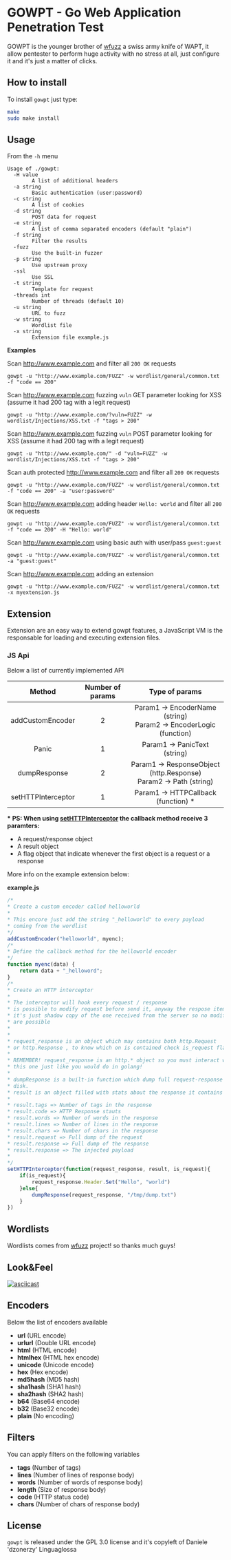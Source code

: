 # GOWPT - Go Web Application Penetration Test

GOWPT is the younger brother of [wfuzz](https://github.com/xmendez/wfuzz) a swiss army knife of WAPT, it allow pentester to perform huge activity with no stress at all, just configure it and it's just a matter of clicks.

## How to install

To install `gowpt` just type:
```bash
make
sudo make install
```

## Usage

From the `-h` menu

```
Usage of ./gowpt:
  -H value
    	A list of additional headers
  -a string
    	Basic authentication (user:password)
  -c string
    	A list of cookies
  -d string
    	POST data for request
  -e string
    	A list of comma separated encoders (default "plain")
  -f string
    	Filter the results
  -fuzz
    	Use the built-in fuzzer
  -p string
    	Use upstream proxy
  -ssl
    	Use SSL
  -t string
    	Template for request
  -threads int
    	Number of threads (default 10)
  -u string
    	URL to fuzz
  -w string
    	Wordlist file
  -x string
    	Extension file example.js
```

**Examples**

Scan http://www.example.com and filter all `200 OK` requests

	gowpt -u "http://www.example.com/FUZZ" -w wordlist/general/common.txt -f "code == 200"
    
Scan http://www.example.com fuzzing `vuln` GET parameter looking for XSS (assume it had 200 tag with a legit request)

	gowpt -u "http://www.example.com/?vuln=FUZZ" -w wordlist/Injections/XSS.txt -f "tags > 200"
    
Scan http://www.example.com fuzzing `vuln` POST parameter looking for XSS (assume it had 200 tag with a legit request)

	gowpt -u "http://www.example.com/" -d "vuln=FUZZ" -w wordlist/Injections/XSS.txt -f "tags > 200"
    
Scan auth protected http://www.example.com and filter all `200 OK` requests

	gowpt -u "http://www.example.com/FUZZ" -w wordlist/general/common.txt -f "code == 200" -a "user:password"
 
Scan http://www.example.com adding header `Hello: world` and filter all `200 OK` requests

	gowpt -u "http://www.example.com/FUZZ" -w wordlist/general/common.txt -f "code == 200" -H "Hello: world"
    
Scan http://www.example.com using basic auth with user/pass `guest:guest`

	gowpt -u "http://www.example.com/FUZZ" -w wordlist/general/common.txt -a "guest:guest"
    
Scan http://www.example.com adding an extension

	gowpt -u "http://www.example.com/FUZZ" -w wordlist/general/common.txt -x myextension.js
    
## Extension

Extension are an easy way to extend gowpt features, a JavaScript VM is the responsable for loading and executing extension files.

### JS Api

Below a list of currently implemented API

| Method | Number of params | Type of params |
|:------------------:|:----------------:|:------------------------------------------------------------------------:|
| addCustomEncoder | 2 | Param1 -> EncoderName (string)<br>Param2 -> EncoderLogic (function) |
| Panic | 1 | Param1 -> PanicText (string) |
| dumpResponse | 2 | Param1 -> ResponseObject (http.Response)<br> Param2 -> Path (string) |
| setHTTPInterceptor | 1 | Param1 -> HTTPCallback (function) * |

**\*** **PS: When using <u>setHTTPInterceptor</u> the callback method receive 3 paramters:**

- A request/response object
- A result object
- A flag object that indicate whenever the first object is a request or a response

More info on the example extension below:

**example.js**

```js
/*
* Create a custom encoder called helloworld
*
* This encore just add the string "_helloworld" to every payload
* coming from the wordlist
*/
addCustomEncoder("helloworld", myenc);
/*
* Define the callback method for the helloworld encoder
*/
function myenc(data) {
	return data + "_helloword";
}
/*
* Create an HTTP interceptor
*
* The interceptor will hook every request / response
* is possible to modify request before send it, anyway the respose item
* it's just shadow copy of the one received from the server so no modification
* are possible
*
*
* request_response is an object which may contains both http.Request
* or http.Response , to know which on is contained check is_request flag
*
* REMEMBER! request_response is an http.* object so you must interact with
* this one just like you would do in golang!
*
* dumpResponse is a built-in function which dump full request-response to
* disk.
* result is an object filled with stats about the response it contains some fields
*
* result.tags => Number of tags in the response
* result.code => HTTP Response stauts
* result.words => Number of words in the response
* result.lines => Number of lines in the response
* result.chars => Number of chars in the response
* result.request => Full dump of the request
* result.response => Full dump of the response
* result.response => The injected payload
*
*/
setHTTPInterceptor(function(request_response, result, is_request){
	if(is_request){
		request_response.Header.Set("Hello", "world")
	}else{
		dumpResponse(request_response, "/tmp/dump.txt")
	}
})

```

## Wordlists

Wordlists comes from [wfuzz](https://github.com/xmendez/wfuzz) project! so thanks much guys!

## Look&Feel

[![asciicast](https://asciinema.org/a/151130.png)](https://asciinema.org/a/151130)

## Encoders

Below the list of encoders available

- **url** (URL encode)
- **urlurl** (Double URL encode)
- **html** (HTML encode)
- **htmlhex** (HTML hex encode)
- **unicode** (Unicode encode)
- **hex** (Hex encode)
- **md5hash** (MD5 hash)
- **sha1hash** (SHA1 hash)
- **sha2hash** (SHA2 hash)
- **b64** (Base64 encode)
- **b32** (Base32 encode)
- **plain** (No encoding)

## Filters

You can apply filters on the following variables

- **tags** (Number of tags)
- **lines** (Number of lines of response body)
- **words** (Number of words of response body)
- **length** (Size of response body)
- **code** (HTTP status code)
- **chars** (Number of chars of response body)

## License

`gowpt` is released under the GPL 3.0 license and it's copyleft of Daniele 'dzonerzy' Linguaglossa
